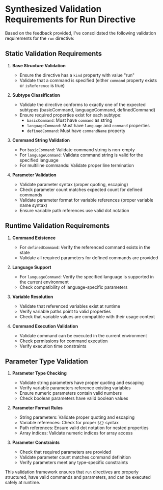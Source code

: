 # Synthesized Validation Requirements for Run Directive

Based on the feedback provided, I've consolidated the following validation requirements for the `run` directive:

## Static Validation Requirements

1. **Base Structure Validation**
   - Ensure the directive has a `kind` property with value "run"
   - Validate that a command is specified (either `command` property exists or `isReference` is true)

2. **Subtype Classification**
   - Validate the directive conforms to exactly one of the expected subtypes (basicCommand, languageCommand, definedCommand)
   - Ensure required properties exist for each subtype:
     - `basicCommand`: Must have `command` as string
     - `languageCommand`: Must have `language` and `command` properties
     - `definedCommand`: Must have `commandName` property

3. **Command String Validation**
   - For `basicCommand`: Validate command string is non-empty
   - For `languageCommand`: Validate command string is valid for the specified language
   - For multiline commands: Validate proper line termination

4. **Parameter Validation**
   - Validate parameter syntax (proper quoting, escaping)
   - Check parameter count matches expected count for defined commands
   - Validate parameter format for variable references (proper variable name syntax)
   - Ensure variable path references use valid dot notation

## Runtime Validation Requirements

1. **Command Existence**
   - For `definedCommand`: Verify the referenced command exists in the state
   - Validate all required parameters for defined commands are provided

2. **Language Support**
   - For `languageCommand`: Verify the specified language is supported in the current environment
   - Check compatibility of language-specific parameters

3. **Variable Resolution**
   - Validate that referenced variables exist at runtime
   - Verify variable paths point to valid properties
   - Check that variable values are compatible with their usage context

4. **Command Execution Validation**
   - Validate command can be executed in the current environment
   - Check permissions for command execution
   - Verify execution time constraints

## Parameter Type Validation

1. **Parameter Type Checking**
   - Validate string parameters have proper quoting and escaping
   - Verify variable parameters reference existing variables
   - Ensure numeric parameters contain valid numbers
   - Check boolean parameters have valid boolean values

2. **Parameter Format Rules**
   - String parameters: Validate proper quoting and escaping
   - Variable references: Check for proper `${}` syntax
   - Path references: Ensure valid dot notation for nested properties
   - Array indices: Validate numeric indices for array access

3. **Parameter Constraints**
   - Check that required parameters are provided
   - Validate parameter count matches command definition
   - Verify parameters meet any type-specific constraints

This validation framework ensures that `run` directives are properly structured, have valid commands and parameters, and can be executed safely at runtime.